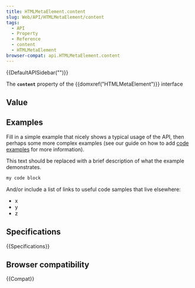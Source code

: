 ```yaml
---
title: HTMLMetaElement.content
slug: Web/API/HTMLMetaElement/content
tags:
  - API
  - Property
  - Reference
  - content
  - HTMLMetaElement
browser-compat: api.HTMLMetaElement.content
---
```

{{DefaultAPISidebar("")}}

The **`content`** property of the {{domxref("HTMLMetaElement")}} interface 

## Value



## Examples

Fill in a simple example that nicely shows a typical usage of the API, then perhaps some more complex examples (see our guide on how to add [code examples](/en-US/docs/MDN/Contribute/Structures/Code_examples) for more information).

This text should be replaced with a brief description of what the example demonstrates.

```js
my code block
```

And/or include a list of links to useful code samples that live elsewhere:

*   x
*   y
*   z

## Specifications

{{Specifications}}

## Browser compatibility

{{Compat}}


